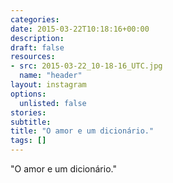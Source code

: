 ```yaml
---
categories:
date: 2015-03-22T10:18:16+00:00
description:
draft: false
resources:
- src: 2015-03-22_10-18-16_UTC.jpg
  name: "header"
layout: instagram
options:
  unlisted: false
stories:
subtitle:
title: "O amor e um dicionário."
tags: []
---
```


"O amor e um dicionário."
